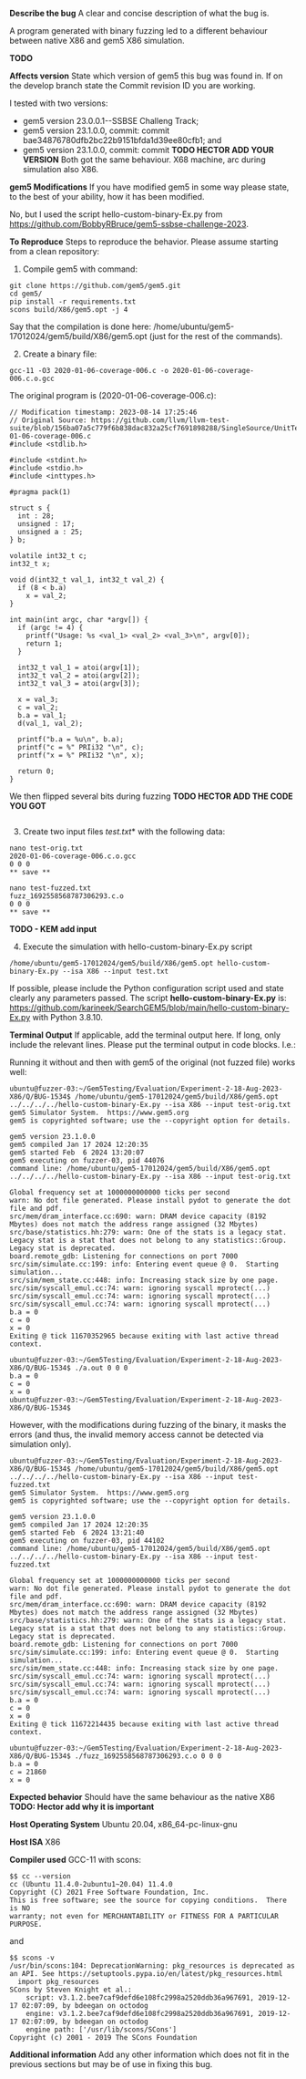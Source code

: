 **Describe the bug**
A clear and concise description of what the bug is.

A program generated with binary fuzzing led to a different behaviour between native X86 and gem5 X86 simulation.

**TODO**


**Affects version**
State which version of gem5 this bug was found in. If on the develop branch state the Commit revision ID you are working.

I tested with two versions:
 - gem5 version 23.0.0.1--SSBSE Challeng Track;
 - gem5 version 23.1.0.0, commit: commit bae34876780dfb2bc22b9151bfda1d39ee80cfb1; and
 - gem5 version 23.1.0.0, commit: commit **TODO HECTOR ADD YOUR VERSION**
Both got the same behaviour. X68 machine, arc during simulation also X86.


**gem5 Modifications**
If you have modified gem5 in some way please state, to the best of your ability, how it has been modified.

No, but I used the script hello-custom-binary-Ex.py from https://github.com/BobbyRBruce/gem5-ssbse-challenge-2023.

**To Reproduce**
Steps to reproduce the behavior. Please assume starting from a clean repository:

1. Compile gem5 with command:
```
git clone https://github.com/gem5/gem5.git
cd gem5/
pip install -r requirements.txt
scons build/X86/gem5.opt -j 4
```
Say that the compilation is done here: /home/ubuntu/gem5-17012024/gem5/build/X86/gem5.opt (just for the rest of the commands).

2. Create a binary file:
```
gcc-11 -O3 2020-01-06-coverage-006.c -o 2020-01-06-coverage-006.c.o.gcc
```
The original program is (2020-01-06-coverage-006.c):
```
// Modification timestamp: 2023-08-14 17:25:46
// Original Source: https://github.com/llvm/llvm-test-suite/blob/156ba07a5c779f6b838dac832a25cf7691898288/SingleSource/UnitTests/2020-01-06-coverage-006.c
#include <stdlib.h>

#include <stdint.h>
#include <stdio.h>
#include <inttypes.h>

#pragma pack(1)

struct s {
  int : 28;
  unsigned : 17;
  unsigned a : 25;
} b;

volatile int32_t c;
int32_t x;

void d(int32_t val_1, int32_t val_2) {
  if (8 < b.a)
    x = val_2;
}

int main(int argc, char *argv[]) {
  if (argc != 4) {
    printf("Usage: %s <val_1> <val_2> <val_3>\n", argv[0]);
    return 1;
  }

  int32_t val_1 = atoi(argv[1]);
  int32_t val_2 = atoi(argv[2]);
  int32_t val_3 = atoi(argv[3]);

  x = val_3;
  c = val_2;
  b.a = val_1;
  d(val_1, val_2);

  printf("b.a = %u\n", b.a);
  printf("c = %" PRIi32 "\n", c);
  printf("x = %" PRIi32 "\n", x);

  return 0;
}
```
We then flipped several bits during fuzzing **TODO HECTOR ADD THE CODE YOU GOT**
```
```

3. Create two input files **test*.txt** with the following data:
```
nano test-orig.txt
2020-01-06-coverage-006.c.o.gcc
0 0 0
** save **

nano test-fuzzed.txt
fuzz_1692558568787306293.c.o
0 0 0
** save **
```
**TODO - KEM add input**

4. Execute the simulation with hello-custom-binary-Ex.py script
```
/home/ubuntu/gem5-17012024/gem5/build/X86/gem5.opt hello-custom-binary-Ex.py --isa X86 --input test.txt
```

If possible, please include the Python configuration script used and state clearly any parameters passed.
The script **hello-custom-binary-Ex.py** is: https://github.com/karineek/SearchGEM5/blob/main/hello-custom-binary-Ex.py
with Python 3.8.10.

**Terminal Output**
If applicable, add the terminal output here. If long, only include the relevant lines.
Please put the terminal output in code blocks. I.e.:

Running it without and then with gem5 of the original (not fuzzed file) works well:
```shell
ubuntu@fuzzer-03:~/Gem5Testing/Evaluation/Experiment-2-18-Aug-2023-X86/Q/BUG-1534$ /home/ubuntu/gem5-17012024/gem5/build/X86/gem5.opt ../../../../hello-custom-binary-Ex.py --isa X86 --input test-orig.txt 
gem5 Simulator System.  https://www.gem5.org
gem5 is copyrighted software; use the --copyright option for details.

gem5 version 23.1.0.0
gem5 compiled Jan 17 2024 12:20:35
gem5 started Feb  6 2024 13:20:07
gem5 executing on fuzzer-03, pid 44076
command line: /home/ubuntu/gem5-17012024/gem5/build/X86/gem5.opt ../../../../hello-custom-binary-Ex.py --isa X86 --input test-orig.txt

Global frequency set at 1000000000000 ticks per second
warn: No dot file generated. Please install pydot to generate the dot file and pdf.
src/mem/dram_interface.cc:690: warn: DRAM device capacity (8192 Mbytes) does not match the address range assigned (32 Mbytes)
src/base/statistics.hh:279: warn: One of the stats is a legacy stat. Legacy stat is a stat that does not belong to any statistics::Group. Legacy stat is deprecated.
board.remote_gdb: Listening for connections on port 7000
src/sim/simulate.cc:199: info: Entering event queue @ 0.  Starting simulation...
src/sim/mem_state.cc:448: info: Increasing stack size by one page.
src/sim/syscall_emul.cc:74: warn: ignoring syscall mprotect(...)
src/sim/syscall_emul.cc:74: warn: ignoring syscall mprotect(...)
src/sim/syscall_emul.cc:74: warn: ignoring syscall mprotect(...)
b.a = 0
c = 0
x = 0
Exiting @ tick 11670352965 because exiting with last active thread context.

ubuntu@fuzzer-03:~/Gem5Testing/Evaluation/Experiment-2-18-Aug-2023-X86/Q/BUG-1534$ ./a.out 0 0 0
b.a = 0
c = 0
x = 0
ubuntu@fuzzer-03:~/Gem5Testing/Evaluation/Experiment-2-18-Aug-2023-X86/Q/BUG-1534$ 
```

However, with the modifications during fuzzing of the binary, it masks the errors (and thus, the invalid memory access cannot be detected via simulation only).
```
ubuntu@fuzzer-03:~/Gem5Testing/Evaluation/Experiment-2-18-Aug-2023-X86/Q/BUG-1534$ /home/ubuntu/gem5-17012024/gem5/build/X86/gem5.opt ../../../../hello-custom-binary-Ex.py --isa X86 --input test-fuzzed.txt 
gem5 Simulator System.  https://www.gem5.org
gem5 is copyrighted software; use the --copyright option for details.

gem5 version 23.1.0.0
gem5 compiled Jan 17 2024 12:20:35
gem5 started Feb  6 2024 13:21:40
gem5 executing on fuzzer-03, pid 44102
command line: /home/ubuntu/gem5-17012024/gem5/build/X86/gem5.opt ../../../../hello-custom-binary-Ex.py --isa X86 --input test-fuzzed.txt

Global frequency set at 1000000000000 ticks per second
warn: No dot file generated. Please install pydot to generate the dot file and pdf.
src/mem/dram_interface.cc:690: warn: DRAM device capacity (8192 Mbytes) does not match the address range assigned (32 Mbytes)
src/base/statistics.hh:279: warn: One of the stats is a legacy stat. Legacy stat is a stat that does not belong to any statistics::Group. Legacy stat is deprecated.
board.remote_gdb: Listening for connections on port 7000
src/sim/simulate.cc:199: info: Entering event queue @ 0.  Starting simulation...
src/sim/mem_state.cc:448: info: Increasing stack size by one page.
src/sim/syscall_emul.cc:74: warn: ignoring syscall mprotect(...)
src/sim/syscall_emul.cc:74: warn: ignoring syscall mprotect(...)
src/sim/syscall_emul.cc:74: warn: ignoring syscall mprotect(...)
b.a = 0
c = 0
x = 0
Exiting @ tick 11672214435 because exiting with last active thread context.

ubuntu@fuzzer-03:~/Gem5Testing/Evaluation/Experiment-2-18-Aug-2023-X86/Q/BUG-1534$ ./fuzz_1692558568787306293.c.o 0 0 0
b.a = 0
c = 21860
x = 0
```

**Expected behavior**
Should have the same behaviour as the native X86 **TODO: Hector add why it is important**

**Host Operating System**
Ubuntu 20.04, x86_64-pc-linux-gnu

**Host ISA**
X86

**Compiler used**
GCC-11 with scons:
```
$$ cc --version
cc (Ubuntu 11.4.0-2ubuntu1~20.04) 11.4.0
Copyright (C) 2021 Free Software Foundation, Inc.
This is free software; see the source for copying conditions.  There is NO
warranty; not even for MERCHANTABILITY or FITNESS FOR A PARTICULAR PURPOSE.
```
and
```
$$ scons -v
/usr/bin/scons:104: DeprecationWarning: pkg_resources is deprecated as an API. See https://setuptools.pypa.io/en/latest/pkg_resources.html
  import pkg_resources
SCons by Steven Knight et al.:
	script: v3.1.2.bee7caf9defd6e108fc2998a2520ddb36a967691, 2019-12-17 02:07:09, by bdeegan on octodog
	engine: v3.1.2.bee7caf9defd6e108fc2998a2520ddb36a967691, 2019-12-17 02:07:09, by bdeegan on octodog
	engine path: ['/usr/lib/scons/SCons']
Copyright (c) 2001 - 2019 The SCons Foundation
```

**Additional information**
Add any other information which does not fit in the previous sections but may be of use in fixing this bug.

